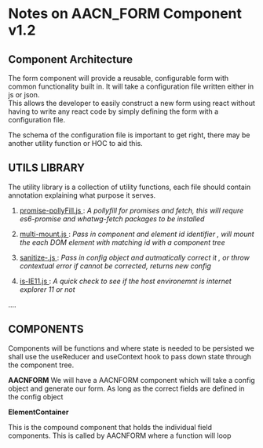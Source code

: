 ## <h1> Notes on AACN_FORM Component v1.2 </h1>


<h2> Component Architecture </h2>

 The form component will provide a reusable, configurable form with common functionality built in. It will 
 take a configuration file written either in js or json. <br>
 This allows the developer to easily construct a new form using react without having to write any react code by simply defining the form with a configuration file.<br>
  
  The schema of the configuration file is important to get right, there may be another utility function or HOC to aid this.

<h2><b> UTILS LIBRARY </b> </h2>

The utility library is  a collection of utility functions, each file should contain annotation explaining what purpose it serves.

1. <u> promise-pollyFill.js </u> :  <i> A pollyfill for promises and fetch, this will requre es6-promise and whatwg-fetch packages to be installed </i>


2. <u> multi-mount.js </u> :  <i> Pass in component and element id identifier , will  mount the each DOM element with matching id with a component tree</i>

3. <u> sanitize-.js </u> :  <i> Pass in config object and autmatically correct it , or throw contextual error if cannot be corrected, returns new config</i>

4. <u> is-IE11.js </u> :  <i> A quick check to see if the host environemnt is internet explorer 11 or not</i>


....

<h2><b> COMPONENTS </b> </h2>


 Components will be functions and where state is needed to be persisted we shall use the useReducer and useContext hook to pass down state through the component tree.


**AACNFORM**
  We will have a AACNFORM component which will take a config object and generate our form. As long as the correct fields are defined in the config object


  **ElementContainer**

  This is the compound component that holds the individual field components. This is called by AACNFORM where a function will loop